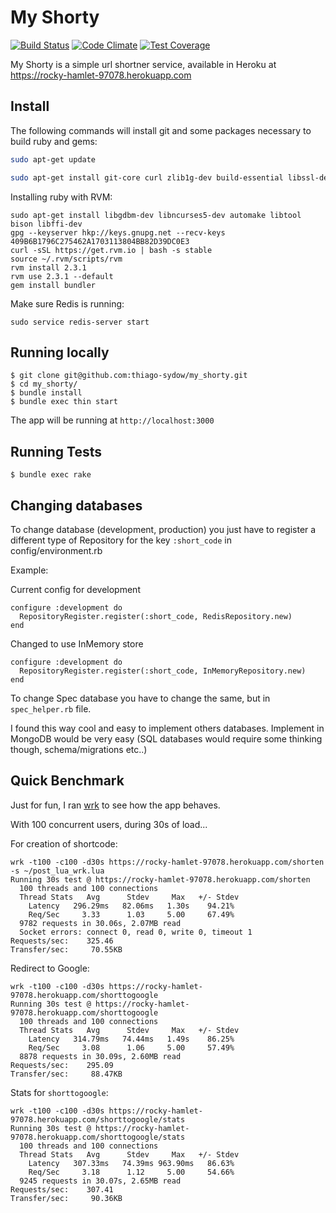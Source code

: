 # My Shorty

[![Build Status](https://travis-ci.org/thiago-sydow/my_shorty.svg?branch=master)](https://travis-ci.org/thiago-sydow/my_shorty)
[![Code Climate](https://codeclimate.com/github/thiago-sydow/my_shorty/badges/gpa.svg)](https://codeclimate.com/github/thiago-sydow/my_shorty)
[![Test Coverage](https://codeclimate.com/github/thiago-sydow/my_shorty/badges/coverage.svg)](https://codeclimate.com/github/thiago-sydow/my_shorty/coverage)

My Shorty is a simple url shortner service, available in Heroku at https://rocky-hamlet-97078.herokuapp.com


## Install
The following commands will install git and some packages necessary to build ruby and gems:

```sh
sudo apt-get update

sudo apt-get install git-core curl zlib1g-dev build-essential libssl-dev libyaml-dev libsqlite3-dev sqlite3 libxml2-dev libxslt1-dev libcurl4-openssl-dev libffi-dev redis-server
```

Installing ruby with RVM:

```
sudo apt-get install libgdbm-dev libncurses5-dev automake libtool bison libffi-dev
gpg --keyserver hkp://keys.gnupg.net --recv-keys 409B6B1796C275462A1703113804BB82D39DC0E3
curl -sSL https://get.rvm.io | bash -s stable
source ~/.rvm/scripts/rvm
rvm install 2.3.1
rvm use 2.3.1 --default
gem install bundler
```

Make sure Redis is running:
```
sudo service redis-server start
```

## Running locally
```
$ git clone git@github.com:thiago-sydow/my_shorty.git
$ cd my_shorty/
$ bundle install
$ bundle exec thin start
```

The app will be running at `http://localhost:3000`

## Running Tests
```
$ bundle exec rake
```

## Changing databases
To change database (development, production) you just have to register a different type  of Repository for the key `:short_code` in config/environment.rb

Example:

Current config for development
```
configure :development do
  RepositoryRegister.register(:short_code, RedisRepository.new)
end
```

Changed to use InMemory store
```
configure :development do
  RepositoryRegister.register(:short_code, InMemoryRepository.new)
end
```

To change Spec database you have to change the same, but in `spec_helper.rb` file.

I found this way cool and easy to implement others databases. Implement in MongoDB would be very easy (SQL databases would require some thinking though, schema/migrations etc..)

## Quick Benchmark
Just for fun, I ran [wrk](https://github.com/wg/wrk) to see how the app behaves.

With 100 concurrent users, during 30s of load...

For creation of shortcode:
 
```
wrk -t100 -c100 -d30s https://rocky-hamlet-97078.herokuapp.com/shorten -s ~/post_lua_wrk.lua
Running 30s test @ https://rocky-hamlet-97078.herokuapp.com/shorten
  100 threads and 100 connections
  Thread Stats   Avg      Stdev     Max   +/- Stdev
    Latency   296.29ms   82.06ms   1.30s    94.21%
    Req/Sec     3.33      1.03     5.00     67.49%
  9782 requests in 30.06s, 2.07MB read
  Socket errors: connect 0, read 0, write 0, timeout 1
Requests/sec:    325.46
Transfer/sec:     70.55KB
```

Redirect to Google:

```
wrk -t100 -c100 -d30s https://rocky-hamlet-97078.herokuapp.com/shorttogoogle
Running 30s test @ https://rocky-hamlet-97078.herokuapp.com/shorttogoogle
  100 threads and 100 connections
  Thread Stats   Avg      Stdev     Max   +/- Stdev
    Latency   314.79ms   74.44ms   1.49s    86.25%
    Req/Sec     3.08      1.06     5.00     57.49%
  8878 requests in 30.09s, 2.60MB read
Requests/sec:    295.09
Transfer/sec:     88.47KB
```

Stats for `shorttogoogle`:

```
wrk -t100 -c100 -d30s https://rocky-hamlet-97078.herokuapp.com/shorttogoogle/stats
Running 30s test @ https://rocky-hamlet-97078.herokuapp.com/shorttogoogle/stats
  100 threads and 100 connections
  Thread Stats   Avg      Stdev     Max   +/- Stdev
    Latency   307.33ms   74.39ms 963.90ms   86.63%
    Req/Sec     3.18      1.12     5.00     54.66%
  9245 requests in 30.07s, 2.65MB read
Requests/sec:    307.41
Transfer/sec:     90.36KB
```
